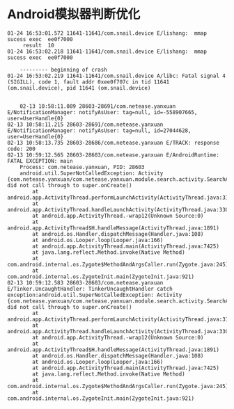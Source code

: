 # Android模拟器判断优化
	
	01-24 16:53:01.572 11641-11641/com.snail.device E/lishang:  mmap sucess exec  ee0f7000
	     result  10   
	01-24 16:53:02.218 11641-11641/com.snail.device E/lishang:  mmap sucess exec  ee0f7000
	    
	    --------- beginning of crash
	01-24 16:53:02.219 11641-11641/com.snail.device A/libc: Fatal signal 4 (SIGILL), code 1, fault addr 0xee0f707c in tid 11641 (om.snail.device), pid 11641 (om.snail.device)
	
	
		02-13 10:58:11.089 28603-28691/com.netease.yanxuan E/NotificationManager: notifyAsUser: tag=null, id=-558907665, user=UserHandle{0}
	02-13 10:58:11.215 28603-28691/com.netease.yanxuan E/NotificationManager: notifyAsUser: tag=null, id=27044628, user=UserHandle{0}
	02-13 10:58:13.735 28603-28686/com.netease.yanxuan E/TRACK: response code: 200
	02-13 10:59:12.565 28603-28603/com.netease.yanxuan E/AndroidRuntime: FATAL EXCEPTION: main
	    Process: com.netease.yanxuan, PID: 28603
	    android.util.SuperNotCalledException: Activity {com.netease.yanxuan/com.netease.yanxuan.module.search.activity.SearchActivity} did not call through to super.onCreate()
	        at android.app.ActivityThread.performLaunchActivity(ActivityThread.java:3150)
	        at android.app.ActivityThread.handleLaunchActivity(ActivityThread.java:3302)
	        at android.app.ActivityThread.-wrap12(Unknown Source:0)
	        at android.app.ActivityThread$H.handleMessage(ActivityThread.java:1891)
	        at android.os.Handler.dispatchMessage(Handler.java:108)
	        at android.os.Looper.loop(Looper.java:166)
	        at android.app.ActivityThread.main(ActivityThread.java:7425)
	        at java.lang.reflect.Method.invoke(Native Method)
	        at com.android.internal.os.Zygote$MethodAndArgsCaller.run(Zygote.java:245)
	        at com.android.internal.os.ZygoteInit.main(ZygoteInit.java:921)
	02-13 10:59:12.583 28603-28603/com.netease.yanxuan E/Tinker.UncaughtHandler: TinkerUncaughtHandler catch exception:android.util.SuperNotCalledException: Activity {com.netease.yanxuan/com.netease.yanxuan.module.search.activity.SearchActivity} did not call through to super.onCreate()
	        at android.app.ActivityThread.performLaunchActivity(ActivityThread.java:3150)
	        at android.app.ActivityThread.handleLaunchActivity(ActivityThread.java:3302)
	        at android.app.ActivityThread.-wrap12(Unknown Source:0)
	        at android.app.ActivityThread$H.handleMessage(ActivityThread.java:1891)
	        at android.os.Handler.dispatchMessage(Handler.java:108)
	        at android.os.Looper.loop(Looper.java:166)
	        at android.app.ActivityThread.main(ActivityThread.java:7425)
	        at java.lang.reflect.Method.invoke(Native Method)
	        at com.android.internal.os.Zygote$MethodAndArgsCaller.run(Zygote.java:245)
	        at com.android.internal.os.ZygoteInit.main(ZygoteInit.java:921)
	        